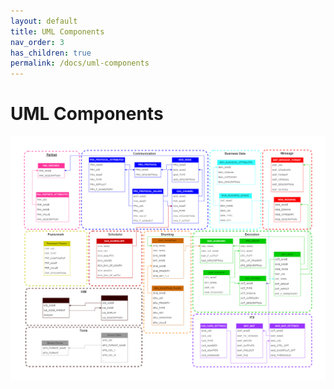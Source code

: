 ```yaml
---
layout: default
title: UML Components
nav_order: 3
has_children: true
permalink: /docs/uml-components
---
```


# UML Components
[![Overview](../../assets/img/uml/FCT--Framework--DataModem--Overview.jpg)](../../../FCT--Documentation/assets/img/uml/FCT--Framework--DataModem--Overview.jpg)
